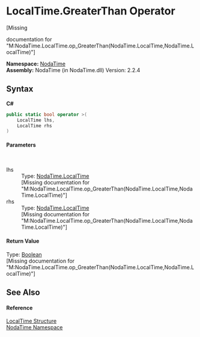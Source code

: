 # LocalTime.GreaterThan Operator 
 

\[Missing <summary> documentation for "M:NodaTime.LocalTime.op_GreaterThan(NodaTime.LocalTime,NodaTime.LocalTime)"\]

**Namespace:**&nbsp;<a href="N_NodaTime">NodaTime</a><br />**Assembly:**&nbsp;NodaTime (in NodaTime.dll) Version: 2.2.4

## Syntax

**C#**<br />
``` C#
public static bool operator >(
	LocalTime lhs,
	LocalTime rhs
)
```


#### Parameters
&nbsp;<dl><dt>lhs</dt><dd>Type: <a href="T_NodaTime_LocalTime">NodaTime.LocalTime</a><br />\[Missing <param name="lhs"/> documentation for "M:NodaTime.LocalTime.op_GreaterThan(NodaTime.LocalTime,NodaTime.LocalTime)"\]</dd><dt>rhs</dt><dd>Type: <a href="T_NodaTime_LocalTime">NodaTime.LocalTime</a><br />\[Missing <param name="rhs"/> documentation for "M:NodaTime.LocalTime.op_GreaterThan(NodaTime.LocalTime,NodaTime.LocalTime)"\]</dd></dl>

#### Return Value
Type: <a href="http://msdn2.microsoft.com/en-us/library/a28wyd50" target="_blank">Boolean</a><br />\[Missing <returns> documentation for "M:NodaTime.LocalTime.op_GreaterThan(NodaTime.LocalTime,NodaTime.LocalTime)"\]

## See Also


#### Reference
<a href="T_NodaTime_LocalTime">LocalTime Structure</a><br /><a href="N_NodaTime">NodaTime Namespace</a><br />